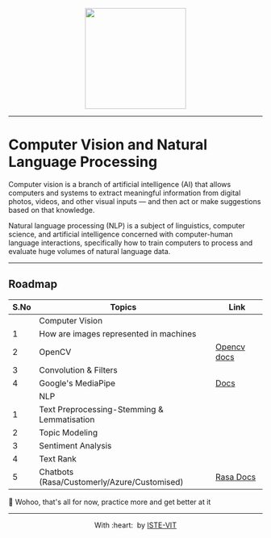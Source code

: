 <p align="center">
 <img src="https://ik.imagekit.io/aman/download__1__O58L9JroW.jpeg?updatedAt=1641805827234" height="200"> <br> 
</p>

---
# Computer Vision and Natural Language Processing
Computer vision is a branch of artificial intelligence (AI) that allows computers and systems to extract meaningful information from digital photos, videos, and other visual inputs — and then act or make suggestions based on that knowledge.

Natural language processing (NLP) is a subject of linguistics, computer science, and artificial intelligence concerned with computer-human language interactions, specifically how to train computers to process and evaluate huge volumes of natural language data.

---
## Roadmap
| S.No | Topics|Link|
|------|-------|----|
||Computer Vision||
|1|How are images represented in machines||
|2|OpenCV|[Opencv docs](https://docs.opencv.org/4.x/d9/df8/tutorial_root.html)|
|3|Convolution & Filters||
|4|Google's MediaPipe|[Docs](https://google.github.io/mediapipe/)|
||NLP||
|1|Text Preprocessing-Stemming & Lemmatisation||
|2|Topic Modeling||
|3|Sentiment Analysis||
|4|Text Rank||
|5|Chatbots (Rasa/Customerly/Azure/Customised)|[Rasa Docs](https://rasa.com/docs/)|


🎉 Wohoo, that's all for now, practice more and get better at it

---
<p align="center">
	With :heart: &nbsp;by <a href="https://istevit.in/" target="_blank">ISTE-VIT</a>
</p>
